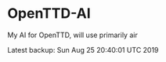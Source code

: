 # OpenTTD-AI
My AI for OpenTTD, will use primarily air

Latest backup: Sun Aug 25 20:40:01 UTC 2019
